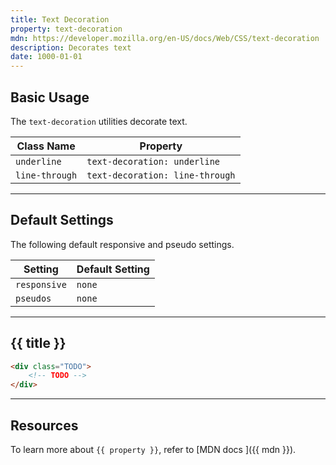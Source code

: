 ```yaml
---
title: Text Decoration
property: text-decoration
mdn: https://developer.mozilla.org/en-US/docs/Web/CSS/text-decoration
description: Decorates text
date: 1000-01-01
---
```


## Basic Usage

The `text-decoration` utilities decorate text.

| Class Name     | Property                        |
| -------------- | ------------------------------- |
| `underline`    | `text-decoration: underline`    |
| `line-through` | `text-decoration: line-through` |

---

## Default Settings

The following default responsive and pseudo settings.

| Setting      | Default Setting |
| ------------ | --------------- |
| `responsive` | `none`          |
| `pseudos`    | `none`          |

---

## {{ title }}

<div class="bg-silver-200 p-20 h-256 radius-md flex flex-wrap align-content-center">
  <!-- ... -->
</div>

```html
<div class="TODO">
	<!-- TODO -->
</div>
```

---

## Resources

To learn more about `{{ property }}`, refer to [MDN docs <i class="far fa-external-link ml-6"></i>]({{ mdn }}).
